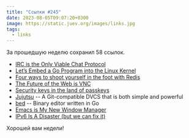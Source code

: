 ```yaml
---
title: "Ссылки #245"
date: 2023-08-05T09:07:20+0300
image: https://static.juev.org/images/links.jpg
tags: 
  - links
---
```


За прошедшую неделю сохранил 58 ссылок.

- [IRC is the Only Viable Chat Protocol](https://koshka.love/babel/irc-forever.html)
- [Let’s Embed a Go Program into the Linux Kernel](https://blog.sigma-star.at/post/2023/07/embedded-go-prog/)
- [Four ways to shoot yourself in the foot with Redis](https://philbooth.me/blog/four-ways-to-shoot-yourself-in-the-foot-with-redis)
- [The Future of the Web is VNC](https://shkspr.mobi/blog/2023/07/the-future-of-the-web-is-vnc/)
- [Security keys in the land of passkeys](https://blog.millerti.me/2023/07/30/security-keys-in-the-land-of-passkeys/)
- [Jujutsu](https://github.com/martinvonz/jj) -- A Git-compatible DVCS that is both simple and powerful
- [bed](https://github.com/itchyny/bed) -- Binary editor written in Go
- [Emacs is My New Window Manager](http://www.howardism.org/Technical/Emacs/new-window-manager.html)
- [IPv6 Is A Disaster (but we can fix it)](https://matduggan.com/ipv6-is-a-disaster-and-its-our-fault/)

Хорошей вам недели!
